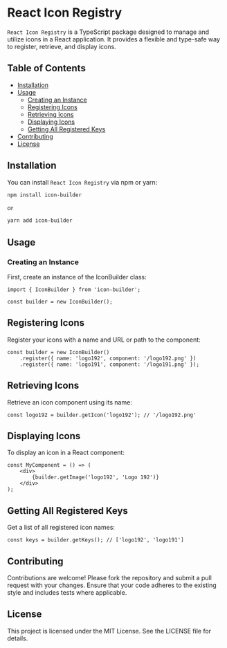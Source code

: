 # React Icon Registry

`React Icon Registry` is a TypeScript package designed to manage and utilize icons in a React application. It provides a flexible and type-safe way to register, retrieve, and display icons.

## Table of Contents

- [Installation](#installation)
- [Usage](#usage)
  - [Creating an Instance](#creating-an-instance)
  - [Registering Icons](#registering-icons)
  - [Retrieving Icons](#retrieving-icons)
  - [Displaying Icons](#displaying-icons)
  - [Getting All Registered Keys](#getting-all-registered-keys)
- [Contributing](#contributing)
- [License](#license)

## Installation

You can install `React Icon Registry` via npm or yarn:

```sh
npm install icon-builder
```
or

```sh
yarn add icon-builder
```

## Usage
### Creating an Instance
First, create an instance of the IconBuilder class:

```
import { IconBuilder } from 'icon-builder';

const builder = new IconBuilder();

```
## Registering Icons
Register your icons with a name and URL or path to the component:

```
const builder = new IconBuilder()
    .register({ name: 'logo192', component: '/logo192.png' })
    .register({ name: 'logo191', component: '/logo191.png' });
```
## Retrieving Icons
Retrieve an icon component using its name:
```
const logo192 = builder.getIcon('logo192'); // '/logo192.png'

```
## Displaying Icons
To display an icon in a React component:

```
const MyComponent = () => (
    <div>
        {builder.getImage('logo192', 'Logo 192')}
    </div>
);
```
## Getting All Registered Keys
Get a list of all registered icon names:

```
const keys = builder.getKeys(); // ['logo192', 'logo191']

```

## Contributing
Contributions are welcome! Please fork the repository and submit a pull request with your changes. Ensure that your code adheres to the existing style and includes tests where applicable.

## License
This project is licensed under the MIT License. See the LICENSE file for details.